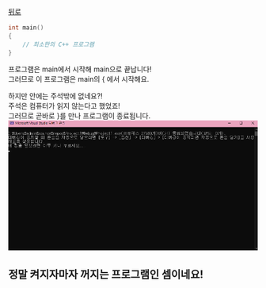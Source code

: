 [뒤로](https://github.com/papamoomin/ForMiri/blob/master/contents/chap1.md#Chap1-1)  

```c++
int main()
{ 
    // 최소한의 C++ 프로그램
}
```

프로그램은 main에서 시작해 main으로 끝납니다!  
그러므로 이 프로그램은 main의 { 에서 시작해요.  

하지만 안에는 주석밖에 없네요?!  
주석은 컴퓨터가 읽지 않는다고 했었죠!  
그러므로 곧바로 }를 만나 프로그램이 종료됩니다.  
 ![Figure 0](1-0.png)

## 정말 켜지자마자 꺼지는 프로그램인 셈이네요!